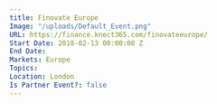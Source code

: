 ```yaml
---
title: Finovate Europe
Image: "/uploads/Default_Event.png"
URL: https://finance.knect365.com/finovateeurope/
Start Date: 2018-02-13 00:00:00 Z
End Date: 
Markets: Europe
Topics: 
Location: London
Is Partner Event?: false
---
```


